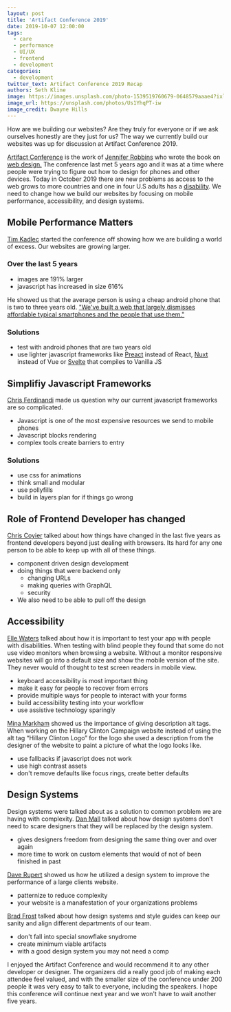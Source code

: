 ```yaml
---
layout: post
title: 'Artifact Conference 2019'
date: 2019-10-07 12:00:00
tags:
  - care
  - performance
  - UI/UX
  - frontend
  - development
categories:
  - development
twitter_text: Artifact Conference 2019 Recap
authors: Seth Kline
image: https://images.unsplash.com/photo-1539519760679-0648579aaae4?ixlib=rb-1.2.1&auto=format&fit=crop&w=2049&q=80
image_url: https://unsplash.com/photos/Us1YhqPT-iw
image_credit: Dwayne Hills
---
```


How are we building our websites? Are they truly for everyone or if we ask ourselves honestly are they just for us? The way we currently build our websites was up for discussion at Artifact Conference 2019.

[Artifact Conference](https://artifactconf.com/) is the work of [Jennifer Robbins](https://twitter.com/jenville) who wrote the book on [web design.](https://www.learningwebdesign.com/) The conference last met 5 years ago and it was at a time where people were trying to figure out how to design for phones and other devices. Today in October 2019 there are new problems as access to the web grows to more countries and one in four U.S adults has a [disability](https://www.cbsnews.com/news/1-in-4-u-s-adults-has-a-disability-cdc-says). We need to change how we build our websites by focusing on mobile performance, accessibility, and design systems.

## Mobile Performance Matters

[Tim Kadlec](https://timkadlec.com) started the conference off showing how we are building a world of excess. Our websites are growing larger.

### Over the last 5 years

- images are 191% larger
- javascript has increased in size 616%

He showed us that the average person is using a cheap android phone that is two to three years old.
["We've built a web that largely dismisses affordable typical smartphones and the people that use them."](https://noti.st/tkadlec/vK0IfW#swv6syJ)

### Solutions

- test with android phones that are two years old
- use lighter javascript frameworks like [Preact](https://preactjs.com/) instead of React, [Nuxt](https://nuxtjs.org/) instead of Vue or [Svelte](https://svelte.dev/) that compiles to Vanilla JS

## Simplifiy Javascript Frameworks

[Chris Ferdinandi](https://gomakethings.com/) made us question why our current javascript frameworks are so complicated.

- Javascript is one of the most expensive resources we send to mobile phones
- Javascript blocks rendering
- complex tools create barriers to entry

### Solutions

- use css for animations
- think small and modular
- use pollyfills
- build in layers plan for if things go wrong

## Role of Frontend Developer has changed

[Chris Coyier](https://chriscoyier.net/) talked about how things have changed in the last five years as frontend developers beyond just dealing with browsers. Its hard for any one person to be able to keep up with all of these things.

- component driven design development
- doing things that were backend only
  - changing URLs
  - making queries with GraphQL
  - security
- We also need to be able to pull off the design

## Accessibility

[Elle Waters](https://simplyaccessible.com/) talked about how it is important to test your app with people with disabilities. When testing with blind people they found that some do not use video monitors when browsing a website. Without a monitor responsive websites will go into a default size and show the mobile version of the site. They never would of thought to test screen readers in mobile view.

- keyboard accessibility is most important thing
- make it easy for people to recover from errors
- provide multiple ways for people to interact with your forms
- build accessibility testing into your workflow
- use assistive technology sparingly

[Mina Markham](http://mina.codes/) showed us the importance of giving description alt tags. When working on the Hillary Clinton Campaign website instead of using the alt tag “Hillary Clinton Logo” for the logo she used a description from the designer of the website to paint a picture of what the logo looks like.

- use fallbacks if javascript does not work
- use high contrast assets
- don't remove defaults like focus rings, create better defaults

## Design Systems

Design systems were talked about as a solution to common problem we are having with complexity. [Dan Mall](https://superfriendlydesign.systems) talked about how design systems don’t need to scare designers that they will be replaced by the design system.

- gives designers freedom from designing the same thing over and over again
- more time to work on custom elements that would of not of been finished in past

[Dave Rupert](https://daverupert.com/) showed us how he utilized a design system to improve the performance of a large clients website.

- patternize to reduce complexity
- your website is a manafestation of your organizations problems

[Brad Frost](https://bradfrost.com/) talked about how design systems and style guides can keep our sanity and align different departments of our team.

- don't fall into special snowflake snydrome
- create minimum viable artifacts
- with a good design system you may not need a comp

I enjoyed the Artifact Conference and would recommend it to any other developer or designer. The organizers did a really good job of making each attendee feel valued, and with the smaller size of the conference under 200 people it was very easy to talk to everyone, including the speakers. I hope this conference will continue next year and we won't have to wait another five years.
